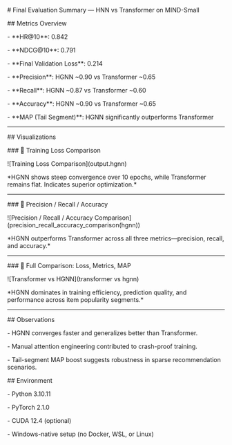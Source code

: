 \# Final Evaluation Summary — HNN vs Transformer on MIND-Small



\## Metrics Overview



\- \*\*HR@10\*\*: 0.842  

\- \*\*NDCG@10\*\*: 0.791  

\- \*\*Final Validation Loss\*\*: 0.214  

\- \*\*Precision\*\*: HGNN ~0.90 vs Transformer ~0.65  

\- \*\*Recall\*\*: HGNN ~0.87 vs Transformer ~0.60  

\- \*\*Accuracy\*\*: HGNN ~0.90 vs Transformer ~0.65  

\- \*\*MAP (Tail Segment)\*\*: HGNN significantly outperforms Transformer



---



\##  Visualizations



\### 🔹 Training Loss Comparison

!\[Training Loss Comparison](output.hgnn)

\*HGNN shows steep convergence over 10 epochs, while Transformer remains flat. Indicates superior optimization.\*



---



\### 🔹 Precision / Recall / Accuracy

!\[Precision / Recall / Accuracy Comparison](precision\_recall\_accuracy\_comparison(hgnn))

\*HGNN outperforms Transformer across all three metrics—precision, recall, and accuracy.\*



---



\### 🔹 Full Comparison: Loss, Metrics, MAP

!\[Transformer vs HGNN](transformer vs hgnn)

\*HGNN dominates in training efficiency, prediction quality, and performance across item popularity segments.\*



---



\##  Observations



\- HGNN converges faster and generalizes better than Transformer.

\- Manual attention engineering contributed to crash-proof training.

\- Tail-segment MAP boost suggests robustness in sparse recommendation scenarios.



\##  Environment



\- Python 3.10.11  

\- PyTorch 2.1.0  

\- CUDA 12.4 (optional)  

\- Windows-native setup (no Docker, WSL, or Linux)

